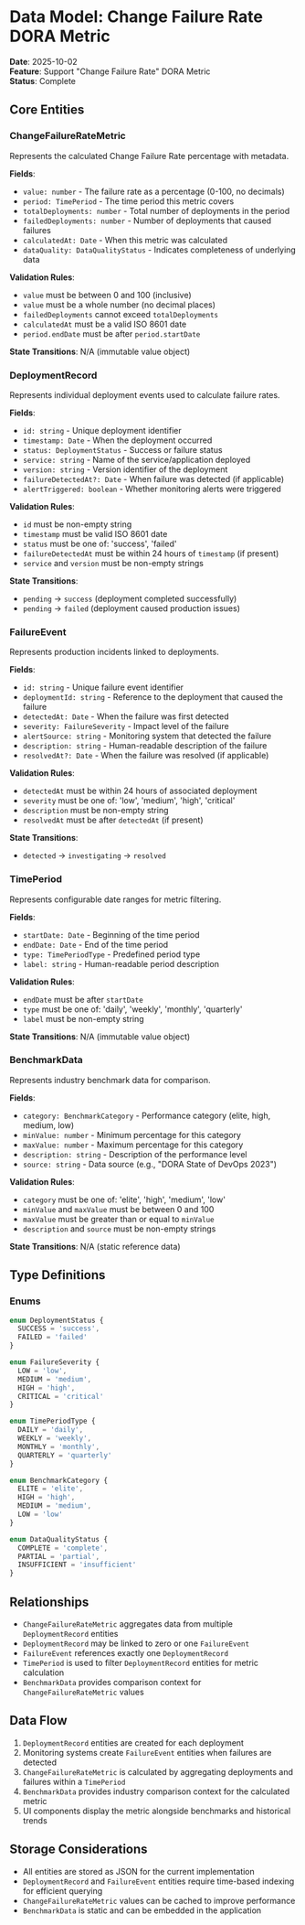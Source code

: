 # Data Model: Change Failure Rate DORA Metric

**Date**: 2025-10-02  
**Feature**: Support "Change Failure Rate" DORA Metric  
**Status**: Complete

## Core Entities

### ChangeFailureRateMetric
Represents the calculated Change Failure Rate percentage with metadata.

**Fields**:
- `value: number` - The failure rate as a percentage (0-100, no decimals)
- `period: TimePeriod` - The time period this metric covers
- `totalDeployments: number` - Total number of deployments in the period
- `failedDeployments: number` - Number of deployments that caused failures
- `calculatedAt: Date` - When this metric was calculated
- `dataQuality: DataQualityStatus` - Indicates completeness of underlying data

**Validation Rules**:
- `value` must be between 0 and 100 (inclusive)
- `value` must be a whole number (no decimal places)
- `failedDeployments` cannot exceed `totalDeployments`
- `calculatedAt` must be a valid ISO 8601 date
- `period.endDate` must be after `period.startDate`

**State Transitions**: N/A (immutable value object)

### DeploymentRecord
Represents individual deployment events used to calculate failure rates.

**Fields**:
- `id: string` - Unique deployment identifier
- `timestamp: Date` - When the deployment occurred
- `status: DeploymentStatus` - Success or failure status
- `service: string` - Name of the service/application deployed
- `version: string` - Version identifier of the deployment
- `failureDetectedAt?: Date` - When failure was detected (if applicable)
- `alertTriggered: boolean` - Whether monitoring alerts were triggered

**Validation Rules**:
- `id` must be non-empty string
- `timestamp` must be valid ISO 8601 date
- `status` must be one of: 'success', 'failed'
- `failureDetectedAt` must be within 24 hours of `timestamp` (if present)
- `service` and `version` must be non-empty strings

**State Transitions**:
- `pending` → `success` (deployment completed successfully)
- `pending` → `failed` (deployment caused production issues)

### FailureEvent
Represents production incidents linked to deployments.

**Fields**:
- `id: string` - Unique failure event identifier
- `deploymentId: string` - Reference to the deployment that caused the failure
- `detectedAt: Date` - When the failure was first detected
- `severity: FailureSeverity` - Impact level of the failure
- `alertSource: string` - Monitoring system that detected the failure
- `description: string` - Human-readable description of the failure
- `resolvedAt?: Date` - When the failure was resolved (if applicable)

**Validation Rules**:
- `detectedAt` must be within 24 hours of associated deployment
- `severity` must be one of: 'low', 'medium', 'high', 'critical'
- `description` must be non-empty string
- `resolvedAt` must be after `detectedAt` (if present)

**State Transitions**:
- `detected` → `investigating` → `resolved`

### TimePeriod
Represents configurable date ranges for metric filtering.

**Fields**:
- `startDate: Date` - Beginning of the time period
- `endDate: Date` - End of the time period
- `type: TimePeriodType` - Predefined period type
- `label: string` - Human-readable period description

**Validation Rules**:
- `endDate` must be after `startDate`
- `type` must be one of: 'daily', 'weekly', 'monthly', 'quarterly'
- `label` must be non-empty string

**State Transitions**: N/A (immutable value object)

### BenchmarkData
Represents industry benchmark data for comparison.

**Fields**:
- `category: BenchmarkCategory` - Performance category (elite, high, medium, low)
- `minValue: number` - Minimum percentage for this category
- `maxValue: number` - Maximum percentage for this category
- `description: string` - Description of the performance level
- `source: string` - Data source (e.g., "DORA State of DevOps 2023")

**Validation Rules**:
- `category` must be one of: 'elite', 'high', 'medium', 'low'
- `minValue` and `maxValue` must be between 0 and 100
- `maxValue` must be greater than or equal to `minValue`
- `description` and `source` must be non-empty strings

**State Transitions**: N/A (static reference data)

## Type Definitions

### Enums
```typescript
enum DeploymentStatus {
  SUCCESS = 'success',
  FAILED = 'failed'
}

enum FailureSeverity {
  LOW = 'low',
  MEDIUM = 'medium',
  HIGH = 'high',
  CRITICAL = 'critical'
}

enum TimePeriodType {
  DAILY = 'daily',
  WEEKLY = 'weekly',
  MONTHLY = 'monthly',
  QUARTERLY = 'quarterly'
}

enum BenchmarkCategory {
  ELITE = 'elite',
  HIGH = 'high',
  MEDIUM = 'medium',
  LOW = 'low'
}

enum DataQualityStatus {
  COMPLETE = 'complete',
  PARTIAL = 'partial',
  INSUFFICIENT = 'insufficient'
}
```

## Relationships

- `ChangeFailureRateMetric` aggregates data from multiple `DeploymentRecord` entities
- `DeploymentRecord` may be linked to zero or one `FailureEvent`
- `FailureEvent` references exactly one `DeploymentRecord`
- `TimePeriod` is used to filter `DeploymentRecord` entities for metric calculation
- `BenchmarkData` provides comparison context for `ChangeFailureRateMetric` values

## Data Flow

1. `DeploymentRecord` entities are created for each deployment
2. Monitoring systems create `FailureEvent` entities when failures are detected
3. `ChangeFailureRateMetric` is calculated by aggregating deployments and failures within a `TimePeriod`
4. `BenchmarkData` provides industry comparison context for the calculated metric
5. UI components display the metric alongside benchmarks and historical trends

## Storage Considerations

- All entities are stored as JSON for the current implementation
- `DeploymentRecord` and `FailureEvent` entities require time-based indexing for efficient querying
- `ChangeFailureRateMetric` values can be cached to improve performance
- `BenchmarkData` is static and can be embedded in the application
